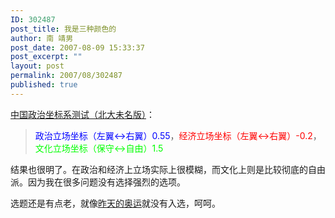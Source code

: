 ```yaml
---
ID: 302487
post_title: 我是三种颜色的
author: 南 靖男
post_date: 2007-08-09 15:33:37
post_excerpt: ""
layout: post
permalink: 2007/08/302487
published: true
---
```

<a href="http://blog.farmostwood.net/politics_bdwm" title="中国政治坐标系测试（北大未名版）">中国政治坐标系测试（北大未名版）</a>：
<blockquote><font color="#0000ff">政治立场坐标（左翼&lt;-&gt;右翼）0.55</font>，<font color="#ff0000">经济立场坐标（左翼&lt;-&gt;右翼）-0.2</font>，<font color="#00ff00">文化立场坐标（保守&lt;-&gt;自由）1.5</font></blockquote>
结果也很明了。在政治和经济上立场实际上很模糊，而文化上则是比较彻底的自由派。因为我在很多问题没有选择强烈的选项。

选题还是有点老，就像<a href="/2007/08/08/301227" title="这些人都不热么？">昨天的奥运</a>就没有入选，呵呵。